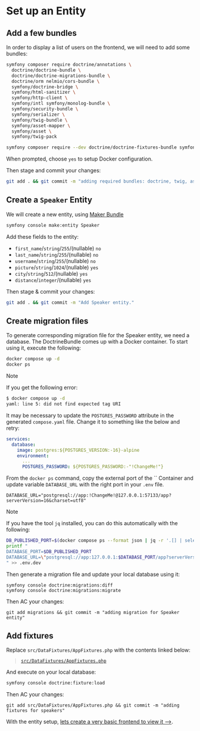 # Set up an Entity

## Add a few bundles

In order to display a list of users on the frontend, we will need to add some bundles:

```bash
symfony composer require doctrine/annotations \
  doctrine/doctrine-bundle \
  doctrine/doctrine-migrations-bundle \
  doctrine/orm nelmio/cors-bundle \
  symfony/doctrine-bridge \
  symfony/html-sanitizer \
  symfony/http-client \
  symfony/intl symfony/monolog-bundle \
  symfony/security-bundle \
  symfony/serializer \
  symfony/twig-bundle \
  symfony/asset-mapper \
  symfony/asset \
  symfony/twig-pack

symfony composer require --dev doctrine/doctrine-fixtures-bundle symfony/maker-bundle
```

When prompted, choose `yes` to setup Docker configuration.

Then stage and commit your changes:

```bash 
git add . && git commit -m "adding required bundles: doctrine, twig, assets, ..."
```

## Create a `Speaker` Entity

We will create a new entity, using [Maker Bundle](https://symfony.com/bundles/SymfonyMakerBundle/current/index.html)

```bash
symfony console make:entity Speaker
```

Add these fields to the entity:

- `first_name`/`string`/`255`/(nullable) `no`
- `last_name`/`string`/`255`/(nullable) `no`
- `username`/`string`/`255`/(nullable) `no`
- `picture`/`string`/`1024`/(nullable) `yes`
- `city`/`string`/`512`/(nullable) `yes`
- `distance`/`integer`/(nullable) `yes`

Then stage & commit your changes:

```bash
git add . && git commit -m "Add Speaker entity."
```

## Create migration files

To generate corresponding migration file for the Speaker entity, we need a database.
The DoctrineBundle comes up with a Docker container.
To start using it, execute the following:

```bash
docker compose up -d
docker ps
```

> [!NOTE]
> If you get the following error:
>
> ```bash
> $ docker compose up -d
> yaml: line 5: did not find expected tag URI
> ```
>
> It may be necessary to update the `POSTGRES_PASSWORD` attribute in the generated `compose.yaml` file. Change it to something like the below and retry:
> 
> ```yaml
> services:
>   database:
>     image: postgres:${POSTGRES_VERSION:-16}-alpine
>     environment:
>       ...
>       POSTGRES_PASSWORD: ${POSTGRES_PASSWORD:-"!ChangeMe!"}
> ```

From the ``docker ps`` command, copy the external port of the `` Container and update variable `DATABASE_URL` with the right port in your `.env` file.

```shell
DATABASE_URL="postgresql://app:!ChangeMe!@127.0.0.1:57133/app?serverVersion=16&charset=utf8"
```

> [!NOTE]
> If you have the tool `jq` installed, you can do this automatically with the following:
>
> ```bash
> DB_PUBLISHED_PORT=$(docker compose ps --format json | jq -r '.[] | select(.Service=="database") | .Publishers[0].PublishedPort')
> printf "    
> DATABASE_PORT=$DB_PUBLISHED_PORT
> DATABASE_URL=\"postgresql://app:127.0.0.1:$DATABASE_PORT/app?serverVersion=16&charset=utf8\"
> " >> .env.dev
> ```

Then generate a migration file and update your local database using it:
```shell
symfony console doctrine:migrations:diff
symfony console doctrine:migrations:migrate
```

Then AC your changes:
```shell
git add migrations && git commit -m "adding migration for Speaker entity"
```

## Add fixtures

Replace `src/DataFixtures/AppFixtures.php` with the contents linked below:

> [`src/DataFixtures/AppFixtures.php`](https://github.com/upsun/demo-project-symfony/blob/main/files/DataFixtures/AppFixtures.php)

And execute on your local database:

```bash
symfony console doctrine:fixture:load
```

Then AC your changes:

```shell
git add src/DataFixtures/AppFixtures.php && git commit -m "adding fixtures for speakers"
```

With the entity setup, [lets create a very basic frontend to view it -->](./frontend_a.md).
